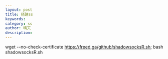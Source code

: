 ```yaml
---
layout: post
title: 搭建ss
keywords: 
category: ss
author: 晴天
description: 
---
```


wget --no-check-certificate https://freed.ga/github/shadowsocksR.sh; 
bash shadowsocksR.sh